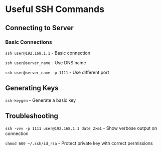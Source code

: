 # Useful SSH Commands

## Connecting to Server

### Basic Connections

`ssh user@192.168.1.1` - Basic connection

`ssh user@server_name` - Use DNS name 

`ssh user@server_name -p 1111` - Use different port 


## Generating Keys


`ssh-keygen` - Generate a basic key


## Troubleshooting

`ssh -vvv -p 1111 user@192.168.1.1 date 2>&1` - Show verbose output on connection

`chmod 600 ~/.ssh/id_rsa` - Protect private key with correct permissions


